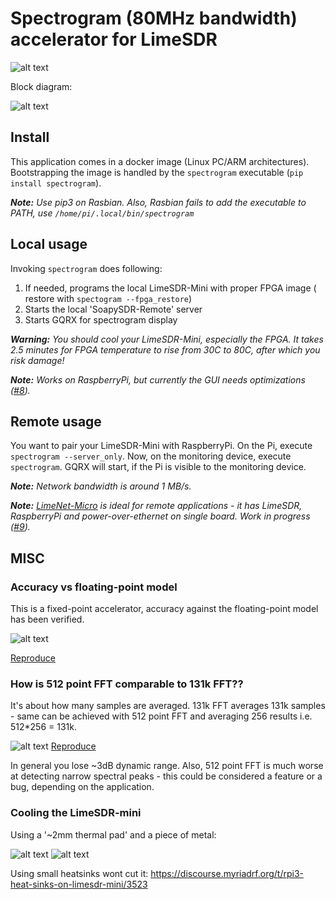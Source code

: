 # Spectrogram (80MHz bandwidth) accelerator for LimeSDR

![alt text](https://github.com/gasparka/spectrogram/blob/master/doc/demo.gif "Demo")

Block diagram:

![alt text](https://github.com/gasparka/spectrogram/blob/master/doc/lime_and_diagram.jpg "Diagram")

## Install

This application comes in a docker image (Linux PC/ARM architectures). 
Bootstrapping the image is handled by the ``spectrogram`` executable (```pip install spectrogram```).

_**Note:** Use pip3 on Rasbian. Also, Rasbian fails to add the executable to PATH, use ```/home/pi/.local/bin/spectrogram```_

## Local usage 

Invoking ```spectrogram``` does following:
1. If needed, programs the local LimeSDR-Mini with proper FPGA image ( restore with  ``spectogram --fpga_restore``)
2. Starts the local 'SoapySDR-Remote' server
3. Starts GQRX for spectrogram display

_**Warning:** You should cool your LimeSDR-Mini, especially the FPGA. It takes 2.5 minutes for FPGA temperature to rise from 30C to 80C, after which you risk damage!_

_**Note:** Works on RaspberryPi, but currently the GUI needs optimizations ([#8](https://github.com/gasparka/spectrogram/issues/8))._


## Remote usage

You want to pair your LimeSDR-Mini with RaspberryPi. On the Pi, execute ```spectrogram --server_only```.
Now, on the monitoring device, execute ```spectrogram```. GQRX will start, if the Pi is visible to the monitoring device.

_**Note:** Network bandwidth is around 1 MB/s._

_**Note:** [LimeNet-Micro](https://www.crowdsupply.com/lime-micro/limenet-micro) is ideal for remote applications - it has LimeSDR, RaspberryPi and power-over-ethernet on single board. Work in progress ([#9](https://github.com/gasparka/spectrogram/issues/9))._


## MISC
### Accuracy vs floating-point model

This is a fixed-point accelerator, accuracy against the floating-point model has been verified.


![alt text](https://github.com/gasparka/spectrogram/blob/master/doc/fix_vs_float.png)

[Reproduce](https://github.com/gasparka/pyha/blob/develop/pyha/applications/spectrogram_limesdr/spectrogram_limesdr.ipynb)

### How is 512 point FFT comparable to 131k FFT??
It's about how many samples are averaged. 131k FFT averages 131k samples - same can be achieved with 512 point FFT and averaging 256 results i.e. 512*256 = 131k.

![alt text](https://github.com/gasparka/spectrogram/blob/master/doc/131k_vs_512.png)
[Reproduce](https://github.com/gasparka/spectrogram/blob/master/doc/131k_vs_512.ipynb)

In general you lose ~3dB dynamic range. Also, 512 point FFT is much worse at detecting narrow spectral peaks - this could be considered a feature or a bug, depending on the application.

### Cooling the LimeSDR-mini

Using a '~2mm thermal pad' and a piece of metal:

![alt text](https://github.com/gasparka/spectrogram/blob/master/doc/IMG_9411.JPG)
![alt text](https://github.com/gasparka/spectrogram/blob/master/doc/IMG_9408.JPG)

Using small heatsinks wont cut it:
https://discourse.myriadrf.org/t/rpi3-heat-sinks-on-limesdr-mini/3523